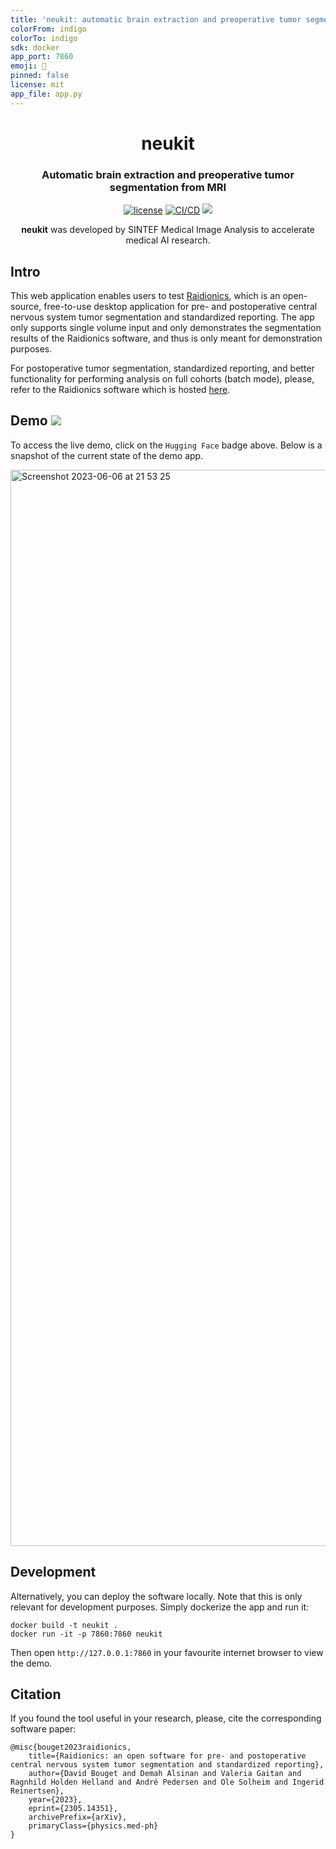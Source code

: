 ```yaml
---
title: 'neukit: automatic brain extraction and preoperative tumor segmentation from MRI'
colorFrom: indigo
colorTo: indigo
sdk: docker
app_port: 7860
emoji: 🧠
pinned: false
license: mit
app_file: app.py
---
```


<div align="center">
<h1 align="center">neukit</h1>
<h3 align="center">Automatic brain extraction and preoperative tumor segmentation from MRI</h3>

[![license](https://img.shields.io/github/license/DAVFoundation/captain-n3m0.svg?style=flat-square)](https://github.com/DAVFoundation/captain-n3m0/blob/master/LICENSE)
[![CI/CD](https://github.com/andreped/neukit/actions/workflows/deploy.yml/badge.svg)](https://github.com/andreped/neukit/actions/workflows/deploy.yml)
<a target="_blank" href="https://huggingface.co/spaces/andreped/neukit"><img src="https://img.shields.io/badge/🤗%20Hugging%20Face-Spaces-yellow.svg"></a>

**neukit** was developed by SINTEF Medical Image Analysis to accelerate medical AI research.

</div>

## Intro

This web application enables users to test [Raidionics](https://raidionics.github.io/), which is an open-source, free-to-use desktop application for pre- and postoperative central nervous system tumor segmentation and standardized reporting. The app only supports single volume input and only demonstrates the segmentation results of the Raidionics software, and thus is only meant for demonstration purposes.

For postoperative tumor segmentation, standardized reporting, and better functionality for performing analysis on full cohorts (batch mode), please, refer to the Raidionics software which is hosted [here](https://github.com/raidionics/Raidionics).

## Demo <a target="_blank" href="https://huggingface.co/spaces/andreped/neukit"><img src="https://img.shields.io/badge/🤗%20Hugging%20Face-Spaces-yellow.svg"></a>

To access the live demo, click on the `Hugging Face` badge above. Below is a snapshot of the current state of the demo app.

<img width="1722" alt="Screenshot 2023-06-06 at 21 53 25" src="https://github.com/andreped/neukit/assets/29090665/e67f35c2-482b-409c-b1a9-bc987fbb5c6a">

## Development

Alternatively, you can deploy the software locally. Note that this is only relevant for development purposes. Simply dockerize the app and run it:

```
docker build -t neukit .
docker run -it -p 7860:7860 neukit
```

Then open `http://127.0.0.1:7860` in your favourite internet browser to view the demo.

## Citation

If you found the tool useful in your research, please, cite the corresponding software paper:

```
@misc{bouget2023raidionics,
    title={Raidionics: an open software for pre- and postoperative central nervous system tumor segmentation and standardized reporting}, 
    author={David Bouget and Demah Alsinan and Valeria Gaitan and Ragnhild Holden Helland and André Pedersen and Ole Solheim and Ingerid Reinertsen},
    year={2023},
    eprint={2305.14351},
    archivePrefix={arXiv},
    primaryClass={physics.med-ph}
}
```
